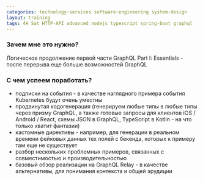 ```yaml
---
categories: technology-services software-engineering system-design
layout: training
tags: 4H Sat HTTP-API advanced nodejs typescript spring-boot graphql
---
```

### Зачем мне это нужно?
Логическое продолжение первой части GraphQL Part I: Essentials - после перерыва еще больше возможностей GraphQL

### С чем успеем поработать?
- подписки на события - в качестве наглядного примера события Kubernetes будут очень уместны 
- продвинутая кодогенерация (генерируем любые типы в любые типы через призму GraphQL, а также готовые запросы для клиентов iOS / Android / React, схемы JSON в GraphQL, TypeScript в Kotlin - на что только хватит фантазии)
- кастомные директивы - например, для генерации в реальном времени фейковых данных тех полей с бекенда, которых к примеру там еще не существует 
- разбор нескольких проблемных примеров, связанных с совместимостью и производительностью
- базовый обзор реализации на GraphQL Relay - в качестве альтернативы, для понимания контекста и общей эрудиции

